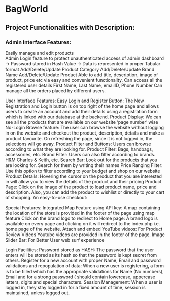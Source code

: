 # BagWorld
 
## Project Functionalities with Description:

### Admin Interface Features:
Easily manage and edit products<br>
Admin Login feature to protect unauthenticated access of admin dashboard
-> Password stored in Hash Value
-> Data is represented in proper Tabular format
Add/Delete/Update Product Category
Add/Delete/Update Brand Name
Add/Delete/Update Product
Able to add title, description, image of product, price etc via easy and convenient functionality.
Can access all the registered user details
First Name, Last Name, emailID, Phone Number
Can manage all the orders placed by different users.

User Interface Features:
Easy Login and Register Button:
The New Registration and Login button is on top right of the home page and allows users to create an account and add their details using a registration form which is linked with our database at the backend.
Product Display:
We can see all the products that are available on our website ‘page number’ wise 
No-Login Browse feature:
The user can browse the website without logging in on the website and checkout the product, description, details and make a product favourite.
On refreshing the page, since it is not logged in, the selections will go away.
Product Filter and Buttons:
Users can browse according to what they are looking for.
Product Filter: Bags, handbags, accessories, etc.
Brand Filter: Users can also filter according to brands. H&M Charles & Keith, etc.
Search Bar:
Look out for the products that you are looking for. 
Search for them by writing their names 
Price Ranging Filter:
Use this option to filter according to your budget and shop on our website
Product Details:
Hovering the cursor on the product that you are interested in will allow you to view the details of the product and their pricing
Product Page:
Click on the image of the product to load product name, price and description.
Also, you can add the product to wishlist or directly to your cart of shopping.
An easy-to-use checkout:




Special Features:
Integrated Map Feature using API key:
A map containing the location of the store is provided in the footer of the page using map feature
Click on the brand logo to redirect to Home page:
A brand logo is available on every page and clicking on it will redirect to the index.php i.e. home page of the website.
Attach and embed YouTube videos: 
For Product Review Videos
Youtube videos are provided in the footer of the page.
Image Slider Bar: 
For Better User web surf experience 

Login Facilities:
Password stored as HASH:
The password that the user enters will be stored as its hash  so that the password is kept secret from others.
Register for a new account with proper Name, Email and password validations and repopulation of data:
When a new user is registering, a form is to be filled which has the appropriate validations for Name (No numbers), Email and for a strong password ( should contain lowercase, uppercase letters, digits and special characters.
Session Management:
When a user is logged in, they stay logged in for a fixed amount of time, session is maintained, unless logged out.
